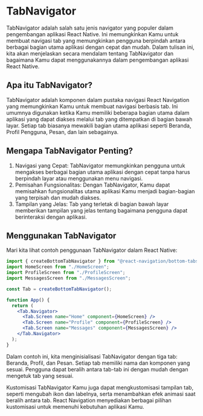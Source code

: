 # TabNavigator

TabNavigator adalah salah satu jenis navigator yang populer dalam pengembangan aplikasi React Native. Ini memungkinkan Kamu untuk membuat navigasi tab yang memungkinkan pengguna berpindah antara berbagai bagian utama aplikasi dengan cepat dan mudah. Dalam tulisan ini, kita akan menjelaskan secara mendalam tentang TabNavigator dan bagaimana Kamu dapat menggunakannya dalam pengembangan aplikasi React Native.

## Apa itu TabNavigator?

TabNavigator adalah komponen dalam pustaka navigasi React Navigation yang memungkinkan Kamu untuk membuat navigasi berbasis tab. Ini umumnya digunakan ketika Kamu memiliki beberapa bagian utama dalam aplikasi yang dapat diakses melalui tab yang ditempatkan di bagian bawah layar. Setiap tab biasanya mewakili bagian utama aplikasi seperti Beranda, Profil Pengguna, Pesan, dan lain sebagainya.

## Mengapa TabNavigator Penting?

1. Navigasi yang Cepat: TabNavigator memungkinkan pengguna untuk mengakses berbagai bagian utama aplikasi dengan cepat tanpa harus berpindah layar atau menggunakan menu navigasi.
2. Pemisahan Fungsionalitas: Dengan TabNavigator, Kamu dapat memisahkan fungsionalitas utama aplikasi Kamu menjadi bagian-bagian yang terpisah dan mudah diakses.
3. Tampilan yang Jelas: Tab yang terletak di bagian bawah layar memberikan tampilan yang jelas tentang bagaimana pengguna dapat berinteraksi dengan aplikasi.

## Menggunakan TabNavigator

Mari kita lihat contoh penggunaan TabNavigator dalam React Native:

```jsx
import { createBottomTabNavigator } from "@react-navigation/bottom-tabs";
import HomeScreen from "./HomeScreen";
import ProfileScreen from "./ProfileScreen";
import MessagesScreen from "./MessagesScreen";

const Tab = createBottomTabNavigator();

function App() {
  return (
    <Tab.Navigator>
      <Tab.Screen name="Home" component={HomeScreen} />
      <Tab.Screen name="Profile" component={ProfileScreen} />
      <Tab.Screen name="Messages" component={MessagesScreen} />
    </Tab.Navigator>
  );
}
```

Dalam contoh ini, kita menginisialisasi TabNavigator dengan tiga tab: Beranda, Profil, dan Pesan. Setiap tab memiliki nama dan komponen yang sesuai. Pengguna dapat beralih antara tab-tab ini dengan mudah dengan mengetuk tab yang sesuai.

Kustomisasi TabNavigator
Kamu juga dapat mengkustomisasi tampilan tab, seperti mengubah ikon dan labelnya, serta menambahkan efek animasi saat beralih antara tab. React Navigation menyediakan berbagai pilihan kustomisasi untuk memenuhi kebutuhan aplikasi Kamu.

